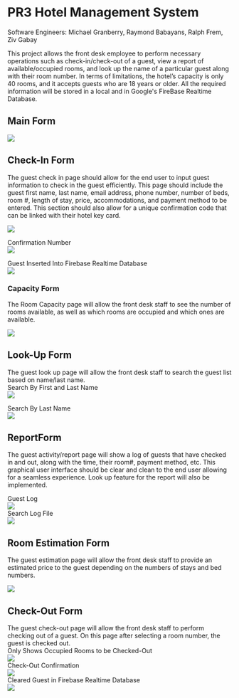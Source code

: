 # PR3 Hotel Management System <br />

Software Engineers: Michael Granberry, Raymond Babayans, Ralph Frem, Ziv Gabay <br />


This project allows the front desk employee to perform necessary operations such as check-in/check-out of a guest, view a report of available/occupied rooms, and look up the name of a particular guest along with their room number. In terms of limitations, the hotel’s capacity is only 40 rooms, and it accepts guests who are 18 years or older. All the required information will be stored in a local and in Google's FireBase Realtime Database. <br />

## Main Form <br />

![](images/mainForm.png) <br />

## Check-In Form <br />

The guest check in page should allow for the end user to input guest information to check in the guest efficiently. This page should include the guest first name, last name, email address, phone number, number of beds, room #, length of stay, price, accommodations, and payment method to be entered. This section should also allow for a unique confirmation code that can be linked with their hotel key card. <br />

![](images/checkInForm.png) <br />

Confirmation Number <br />
![](images/CheckInConfirmation.png) <br />

Guest Inserted Into Firebase Realtime Database <br />
![](images/firebaseCheckIn.png) <br />

### Capacity Form <br />

The Room Capacity page will allow the front desk staff to see the number of rooms available, as well as which rooms are occupied and which ones are available. <br />

![](images/roomCapForm.png) <br />

## Look-Up Form <br />

The guest look up page will allow the front desk staff to search the guest list based on name/last name. <br />
Search By First and Last Name <br />
![](images/lookUpForm2.png) <br />

Search By Last Name <br />
![](images/lookUpForm.png) <br />

## ReportForm <br />

The guest activity/report page will show a log of guests that have checked in and out, along with the time, their room#, payment method, etc. This graphical user interface should be clear and clean to the end user allowing for a seamless experience. Look up feature for the report will also be implemented. <br />

Guest Log <br />
![](images/reportForm.png) <br />
Search Log File <br />
![](images/reportForm2.png) <br />

## Room Estimation Form
The guest estimation page will allow the front desk staff to provide an estimated price to the guest depending on the numbers of stays and bed numbers. <br />

![](images/estimateForm2.png) <br />

## Check-Out Form

The guest check-out page will allow the front desk staff to perform checking out of a guest. On this page after selecting a room number, the guest is checked out. <br />
Only Shows Occupied Rooms to be Checked-Out <br />
![](images/checkOutList.png) <br />
Check-Out Confirmation <br />
![](images/checkOutConfirmation.png) <br />
Cleared Guest in Firebase Realtime Database <br />
![](images/firebaseCheckOut.png) <br />

